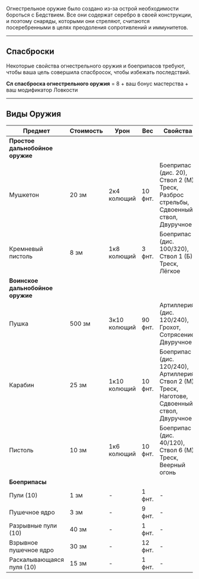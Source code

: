 Огнестрельное оружие было создано из-за острой необходимости бороться с Бедствием. Все они содержат серебро в своей конструкции, и поэтому снаряды, которыми они стреляют, считаются посеребренными в целях преодоления сопротивлений и иммунитетов.

---

## Спасброски

Некоторые свойства огнестрельного оружия и боеприпасов требуют, чтобы ваша цель совершила спасбросок, чтобы избежать последствий.

**Сл спасброска огнестрельного оружия** = 8 + ваш бонус мастерства + ваш модификатор Ловкости

---

## Виды Оружия

| Предмет            | Стоимость | Урон      | Вес  | Свойства                                         |
|--------------------|-----------|-----------|------|--------------------------------------------------|
| **Простое дальнобойное оружие** |
| Мушкетон           | 20 зм     | 2к4 колющий| 10 фнт.| Боеприпас (дис. 20), Ствол 2 (М), Треск, Разброс стрельбы, Сдвоенный ствол, Двуручное |
| Кремневый пистоль  | 8 зм      | 1к8 колющий| 3 фнт. | Боеприпас (дис. 100/320), Ствол 1 (Б), Треск, Лёгкое |
| **Воинское дальнобойное оружие** |
| Пушка              | 500 зм    | 3к10 колющий| 90 фнт.| Артиллерия (дис. 120/240), Грохот, Сотрясение, Двуручное |
| Карабин            | 25 зм     | 1к10 колющий| 10 фнт.| Боеприпас (дис. 120/240), Артиллерия, Ствол 2 (М), Треск, Наготове, Сдвоенный ствол, Двуручное |
| Пистоль            | 10 зм     | 1к6 колющий | 10 фнт.| Боеприпас (дис. 40/120), Ствол 6 (М), Треск, Веерный огонь |
| **Боеприпасы**     |
| Пули (10)          | 1 зм      | -          | 1 фнт. | -                                                |
| Пушечное ядро      | 3 зм      | -          | 9 фнт. | -                                                |
| Разрывные пули (10)| 40 зм     | -          | 1 фнт. | -                                                |
| Взрывное пушечное ядро | 30 зм  | -          | 12 фнт.| -                                                |
| Раскалывающаяся пуля (10) | 15 зм | -        | 1 фнт. | -                                                |

